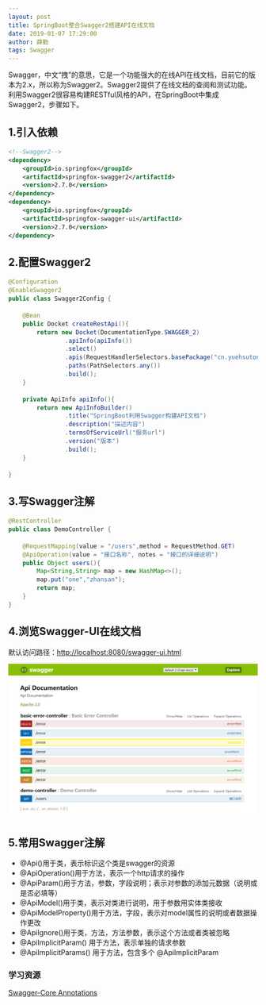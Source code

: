 ```yaml
---
layout: post
title: SpringBoot整合Swagger2搭建API在线文档
date: 2019-01-07 17:29:00
author: 薛勤
tags: Swagger
---
```

Swagger，中文“拽”的意思，它是一个功能强大的在线API在线文档，目前它的版本为2.x，所以称为Swagger2。Swagger2提供了在线文档的查阅和测试功能。利用Swagger2很容易构建RESTful风格的API，在SpringBoot中集成Swagger2，步骤如下。

## 1.引入依赖

```xml
<!--Swagger2-->
<dependency>
    <groupId>io.springfox</groupId>
    <artifactId>springfox-swagger2</artifactId>
    <version>2.7.0</version>
</dependency>
<dependency>
    <groupId>io.springfox</groupId>
    <artifactId>springfox-swagger-ui</artifactId>
    <version>2.7.0</version>
</dependency>
```

## 2.配置Swagger2

```java
@Configuration
@EnableSwagger2
public class Swagger2Config {

    @Bean
    public Docket createRestApi(){
        return new Docket(DocumentationType.SWAGGER_2)
                .apiInfo(apiInfo())
                .select()
                .apis(RequestHandlerSelectors.basePackage("cn.yuehsutong.swagger2.controller"))
                .paths(PathSelectors.any())
                .build();
    }

    private ApiInfo apiInfo(){
        return new ApiInfoBuilder()
                .title("SpringBoot利用Swagger构建API文档")
                .description("描述内容")
                .termsOfServiceUrl("服务url")
                .version("版本")
                .build();
    }

}
```

## 3.写Swagger注解

```java
@RestController
public class DemoController {

    @RequestMapping(value = "/users",method = RequestMethod.GET)
    @ApiOperation(value = "接口名称", notes = "接口的详细说明")
    public Object users(){
        Map<String,String> map = new HashMap<>();
        map.put("one","zhansan");
        return map;
    }
}
```

## 4.浏览Swagger-UI在线文档

默认访问路径：[http://localhost:8080/swagger-ui.html](http://localhost:8080/swagger-ui.html)

![](./20190107SpringBoot整合Swagger2搭建API在线文档/1136672-20190107172818018-2009224915.png)

## 5.常用Swagger注解

- @Api()用于类，表示标识这个类是swagger的资源 
- @ApiOperation()用于方法，表示一个http请求的操作 
- @ApiParam()用于方法，参数，字段说明；表示对参数的添加元数据（说明或是否必填等） 
- @ApiModel()用于类，表示对类进行说明，用于参数用实体类接收 
- @ApiModelProperty()用于方法，字段，表示对model属性的说明或者数据操作更改 
- @ApiIgnore()用于类，方法，方法参数，表示这个方法或者类被忽略 
- @ApiImplicitParam() 用于方法，表示单独的请求参数 
- @ApiImplicitParams() 用于方法，包含多个 @ApiImplicitParam

### 学习资源

[Swagger-Core Annotations](https://github.com/swagger-api/swagger-core/wiki/Annotations-1.5.X)
